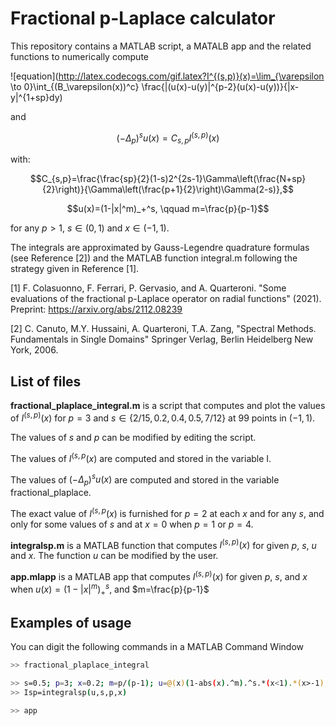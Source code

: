 # Fractional p-Laplace calculator

This repository contains a MATLAB script, a MATALB app and the related
functions to numerically compute 

![equation](http://latex.codecogs.com/gif.latex?I^{(s,p)}(x)=\lim_{\varepsilon \to 0}\int_{(B_\varepsilon(x))^c} \frac{|(u(x)-u(y)|^{p-2}(u(x)-u(y))}{|x-y|^{1+sp}dy)

 
and
```math
(-\Delta_p)^su(x)=C_{s,p} I^{(s,p)}(x)
```
with:
```math
C_{s,p}=\frac{\frac{sp}{2}(1-s)2^{2s-1}\Gamma\left(\frac{N+sp}{2}\right)}{\Gamma\left(\frac{p+1}{2}\right)\Gamma(2-s)},
```

```math
u(x)=(1-|x|^m)_+^s, \qquad m=\frac{p}{p-1}
```
for any $`p>1`$, $`s\in (0,1)`$ and $`x\in (-1,1)`$. 

The integrals are approximated by Gauss-Legendre quadrature formulas (see
Reference  [2]) and the MATLAB function integral.m following the strategy given
in Reference [1].

[1] F. Colasuonno, F. Ferrari, P. Gervasio, and A. Quarteroni.
"Some evaluations of the fractional p-Laplace operator on radial functions" (2021).  Preprint: https://arxiv.org/abs/2112.08239

[2] C. Canuto, M.Y. Hussaini, A. Quarteroni, T.A. Zang,
 "Spectral Methods. Fundamentals in Single Domains"
 Springer Verlag, Berlin Heidelberg New York, 2006.



## List of files

<b>fractional_plaplace_integral.m</b> is a script that computes and plot the
values of $`I^{(s,p)}(x)`$ for $`p=3`$ and $`s\in\{2/15, 0.2 , 0.4, 0.5,
7/12\}`$ at 99 points in $`(-1,1)`$.

The values of $`s`$ and $`p`$ can be modified by editing the script.

The values of $`I^{(s,p}(x)`$ are computed and stored in the variable I.

The values of $`(-\Delta_p)^su(x)`$ are computed and stored in the variable
fractional_plaplace.

The exact value of $`I^{(s,p}(x)`$ is furnished for $`p=2`$ at each $`x`$ and
for any $`s`$, and only for some values of $`s`$ and at $`x=0`$ when $`p=1`$ or
$`p=4`$.

<b>integralsp.m</b> is a MATLAB function that computes $`I^{(s,p)}(x)`$ for given
$`p`$, $`s`$, $`u`$ and $`x`$. The function $`u`$ can be modified by the user.

<b>app.mlapp</b> is a MATLAB app that computes $`I^{(s,p)}(x)`$ for given
$`p`$, $`s`$, and $`x`$ when $`u(x)=(1-|x|^m)_+^s `$,  and $`m=\frac{p}{p-1}`$




## Examples of usage 

You can digit the following commands in a MATLAB Command Window

```bash
>> fractional_plaplace_integral  
```

```bash
>> s=0.5; p=3; x=0.2; m=p/(p-1); u=@(x)(1-abs(x).^m).^s.*(x<1).*(x>-1);
>> Isp=integralsp(u,s,p,x)
```

```bash
>> app
```

